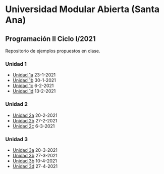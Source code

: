 # Universidad Modular Abierta (Santa Ana)
## Programación II Ciclo I/2021
Repositorio de ejemplos propuestos en clase.
### Unidad 1
 * [Unidad 1a](https://github.com/heurrutia-uma/Programacion_II/tree/main/2021/Unidad1a "Unidad 1a") 23-1-2021
 * [Unidad 1b](https://github.com/heurrutia-uma/Programacion_II/tree/main/2021/Unidad1b "Unidad 1b") 30-1-2021
 * [Unidad 1c](https://github.com/heurrutia-uma/Programacion_II/tree/main/2021/Unidad1c "Unidad 1c") 6-2-2021
 * [Unidad 1d](https://github.com/heurrutia-uma/Programacion_II/tree/main/2021/Unidad1d "Unidad 1d") 13-2-2021
### Unidad 2
 * [Unidad 2a](https://github.com/heurrutia-uma/Programacion_II/tree/main/2021/Unidad2a "Unidad 2a") 20-2-2021
 * [Unidad 2b](https://github.com/heurrutia-uma/Programacion_II/tree/main/2021/Unidad2b "Unidad 2b") 27-2-2021
 * [Unidad 2c](https://github.com/heurrutia-uma/Programacion_II/tree/main/2021/Unidad2b "Unidad 2c") 6-3-2021
### Unidad 3
 * [Unidad 3a](https://github.com/heurrutia-uma/Programacion_II/tree/main/2021/Unidad3a "Unidad 3a") 20-3-2021
 * [Unidad 3b](https://github.com/heurrutia-uma/Programacion_II/tree/main/2021/Unidad3b "Unidad 3b") 27-3-2021
 * [Unidad 3b](https://github.com/heurrutia-uma/Programacion_II/tree/main/2021/Unidad3b "Unidad 3b") 10-4-2021
 * [Unidad 3d](https://github.com/heurrutia-uma/Programacion_II/tree/main/2021/Unidad3d "Unidad 3d") 27-4-2021
